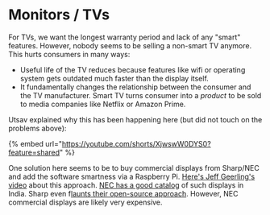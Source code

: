 # Monitors / TVs

For TVs, we want the longest warranty period and lack of any "smart" features.  However, nobody seems to be selling a non-smart TV anymore. This hurts consumers in many ways:

* Useful life of the TV reduces because features like wifi or operating system gets outdated much faster than the display itself.
* It fundamentally changes the relationship between the consumer and the TV manufacturer. Smart TV turns consumer into a _product_ to be sold to media companies like Netflix or Amazon Prime.

Utsav explained why this has been happening here (but did not touch on the problems above):

{% embed url="https://youtube.com/shorts/XjwswW0DYS0?feature=shared" %}

One solution here seems to be to buy commercial displays from Sharp/NEC and add the software smartness via a Raspberry Pi. [Here's Jeff Geerling's video](https://www.youtube.com/watch?v=-epPf7D8oMk) about this approach. [NEC has a good catalog](https://in.nec.com/en_IN/solutions_services/display_solutions/large_format_displays/index.html) of such displays in India. Sharp even f[launts their open-source approach](https://www.sharpnecdisplays.us/system-on-a-chip). However, NEC commercial displays are likely very expensive.
